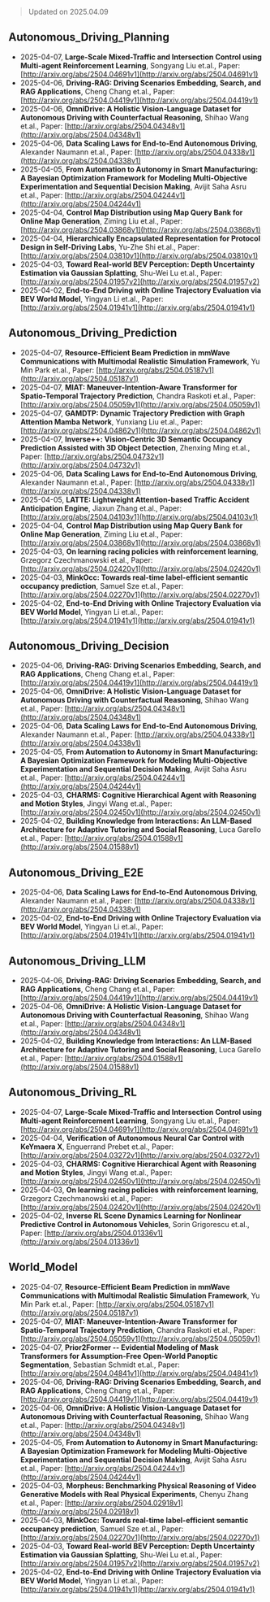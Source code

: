 > Updated on 2025.04.09

## Autonomous_Driving_Planning

- 2025-04-07, **Large-Scale Mixed-Traffic and Intersection Control using Multi-agent Reinforcement Learning**, Songyang Liu et.al., Paper: [http://arxiv.org/abs/2504.04691v1](http://arxiv.org/abs/2504.04691v1)
- 2025-04-06, **Driving-RAG: Driving Scenarios Embedding, Search, and RAG Applications**, Cheng Chang et.al., Paper: [http://arxiv.org/abs/2504.04419v1](http://arxiv.org/abs/2504.04419v1)
- 2025-04-06, **OmniDrive: A Holistic Vision-Language Dataset for Autonomous Driving with Counterfactual Reasoning**, Shihao Wang et.al., Paper: [http://arxiv.org/abs/2504.04348v1](http://arxiv.org/abs/2504.04348v1)
- 2025-04-06, **Data Scaling Laws for End-to-End Autonomous Driving**, Alexander Naumann et.al., Paper: [http://arxiv.org/abs/2504.04338v1](http://arxiv.org/abs/2504.04338v1)
- 2025-04-05, **From Automation to Autonomy in Smart Manufacturing: A Bayesian Optimization Framework for Modeling Multi-Objective Experimentation and Sequential Decision Making**, Avijit Saha Asru et.al., Paper: [http://arxiv.org/abs/2504.04244v1](http://arxiv.org/abs/2504.04244v1)
- 2025-04-04, **Control Map Distribution using Map Query Bank for Online Map Generation**, Ziming Liu et.al., Paper: [http://arxiv.org/abs/2504.03868v1](http://arxiv.org/abs/2504.03868v1)
- 2025-04-04, **Hierarchically Encapsulated Representation for Protocol Design in Self-Driving Labs**, Yu-Zhe Shi et.al., Paper: [http://arxiv.org/abs/2504.03810v1](http://arxiv.org/abs/2504.03810v1)
- 2025-04-03, **Toward Real-world BEV Perception: Depth Uncertainty Estimation via Gaussian Splatting**, Shu-Wei Lu et.al., Paper: [http://arxiv.org/abs/2504.01957v2](http://arxiv.org/abs/2504.01957v2)
- 2025-04-02, **End-to-End Driving with Online Trajectory Evaluation via BEV World Model**, Yingyan Li et.al., Paper: [http://arxiv.org/abs/2504.01941v1](http://arxiv.org/abs/2504.01941v1)

## Autonomous_Driving_Prediction

- 2025-04-07, **Resource-Efficient Beam Prediction in mmWave Communications with Multimodal Realistic Simulation Framework**, Yu Min Park et.al., Paper: [http://arxiv.org/abs/2504.05187v1](http://arxiv.org/abs/2504.05187v1)
- 2025-04-07, **MIAT: Maneuver-Intention-Aware Transformer for Spatio-Temporal Trajectory Prediction**, Chandra Raskoti et.al., Paper: [http://arxiv.org/abs/2504.05059v1](http://arxiv.org/abs/2504.05059v1)
- 2025-04-07, **GAMDTP: Dynamic Trajectory Prediction with Graph Attention Mamba Network**, Yunxiang Liu et.al., Paper: [http://arxiv.org/abs/2504.04862v1](http://arxiv.org/abs/2504.04862v1)
- 2025-04-07, **Inverse++: Vision-Centric 3D Semantic Occupancy Prediction Assisted with 3D Object Detection**, Zhenxing Ming et.al., Paper: [http://arxiv.org/abs/2504.04732v1](http://arxiv.org/abs/2504.04732v1)
- 2025-04-06, **Data Scaling Laws for End-to-End Autonomous Driving**, Alexander Naumann et.al., Paper: [http://arxiv.org/abs/2504.04338v1](http://arxiv.org/abs/2504.04338v1)
- 2025-04-05, **LATTE: Lightweight Attention-based Traffic Accident Anticipation Engine**, Jiaxun Zhang et.al., Paper: [http://arxiv.org/abs/2504.04103v1](http://arxiv.org/abs/2504.04103v1)
- 2025-04-04, **Control Map Distribution using Map Query Bank for Online Map Generation**, Ziming Liu et.al., Paper: [http://arxiv.org/abs/2504.03868v1](http://arxiv.org/abs/2504.03868v1)
- 2025-04-03, **On learning racing policies with reinforcement learning**, Grzegorz Czechmanowski et.al., Paper: [http://arxiv.org/abs/2504.02420v1](http://arxiv.org/abs/2504.02420v1)
- 2025-04-03, **MinkOcc: Towards real-time label-efficient semantic occupancy prediction**, Samuel Sze et.al., Paper: [http://arxiv.org/abs/2504.02270v1](http://arxiv.org/abs/2504.02270v1)
- 2025-04-02, **End-to-End Driving with Online Trajectory Evaluation via BEV World Model**, Yingyan Li et.al., Paper: [http://arxiv.org/abs/2504.01941v1](http://arxiv.org/abs/2504.01941v1)

## Autonomous_Driving_Decision

- 2025-04-06, **Driving-RAG: Driving Scenarios Embedding, Search, and RAG Applications**, Cheng Chang et.al., Paper: [http://arxiv.org/abs/2504.04419v1](http://arxiv.org/abs/2504.04419v1)
- 2025-04-06, **OmniDrive: A Holistic Vision-Language Dataset for Autonomous Driving with Counterfactual Reasoning**, Shihao Wang et.al., Paper: [http://arxiv.org/abs/2504.04348v1](http://arxiv.org/abs/2504.04348v1)
- 2025-04-06, **Data Scaling Laws for End-to-End Autonomous Driving**, Alexander Naumann et.al., Paper: [http://arxiv.org/abs/2504.04338v1](http://arxiv.org/abs/2504.04338v1)
- 2025-04-05, **From Automation to Autonomy in Smart Manufacturing: A Bayesian Optimization Framework for Modeling Multi-Objective Experimentation and Sequential Decision Making**, Avijit Saha Asru et.al., Paper: [http://arxiv.org/abs/2504.04244v1](http://arxiv.org/abs/2504.04244v1)
- 2025-04-03, **CHARMS: Cognitive Hierarchical Agent with Reasoning and Motion Styles**, Jingyi Wang et.al., Paper: [http://arxiv.org/abs/2504.02450v1](http://arxiv.org/abs/2504.02450v1)
- 2025-04-02, **Building Knowledge from Interactions: An LLM-Based Architecture for Adaptive Tutoring and Social Reasoning**, Luca Garello et.al., Paper: [http://arxiv.org/abs/2504.01588v1](http://arxiv.org/abs/2504.01588v1)

## Autonomous_Driving_E2E

- 2025-04-06, **Data Scaling Laws for End-to-End Autonomous Driving**, Alexander Naumann et.al., Paper: [http://arxiv.org/abs/2504.04338v1](http://arxiv.org/abs/2504.04338v1)
- 2025-04-02, **End-to-End Driving with Online Trajectory Evaluation via BEV World Model**, Yingyan Li et.al., Paper: [http://arxiv.org/abs/2504.01941v1](http://arxiv.org/abs/2504.01941v1)

## Autonomous_Driving_LLM

- 2025-04-06, **Driving-RAG: Driving Scenarios Embedding, Search, and RAG Applications**, Cheng Chang et.al., Paper: [http://arxiv.org/abs/2504.04419v1](http://arxiv.org/abs/2504.04419v1)
- 2025-04-06, **OmniDrive: A Holistic Vision-Language Dataset for Autonomous Driving with Counterfactual Reasoning**, Shihao Wang et.al., Paper: [http://arxiv.org/abs/2504.04348v1](http://arxiv.org/abs/2504.04348v1)
- 2025-04-02, **Building Knowledge from Interactions: An LLM-Based Architecture for Adaptive Tutoring and Social Reasoning**, Luca Garello et.al., Paper: [http://arxiv.org/abs/2504.01588v1](http://arxiv.org/abs/2504.01588v1)

## Autonomous_Driving_RL

- 2025-04-07, **Large-Scale Mixed-Traffic and Intersection Control using Multi-agent Reinforcement Learning**, Songyang Liu et.al., Paper: [http://arxiv.org/abs/2504.04691v1](http://arxiv.org/abs/2504.04691v1)
- 2025-04-04, **Verification of Autonomous Neural Car Control with KeYmaera X**, Enguerrand Prebet et.al., Paper: [http://arxiv.org/abs/2504.03272v1](http://arxiv.org/abs/2504.03272v1)
- 2025-04-03, **CHARMS: Cognitive Hierarchical Agent with Reasoning and Motion Styles**, Jingyi Wang et.al., Paper: [http://arxiv.org/abs/2504.02450v1](http://arxiv.org/abs/2504.02450v1)
- 2025-04-03, **On learning racing policies with reinforcement learning**, Grzegorz Czechmanowski et.al., Paper: [http://arxiv.org/abs/2504.02420v1](http://arxiv.org/abs/2504.02420v1)
- 2025-04-02, **Inverse RL Scene Dynamics Learning for Nonlinear Predictive Control in Autonomous Vehicles**, Sorin Grigorescu et.al., Paper: [http://arxiv.org/abs/2504.01336v1](http://arxiv.org/abs/2504.01336v1)

## World_Model

- 2025-04-07, **Resource-Efficient Beam Prediction in mmWave Communications with Multimodal Realistic Simulation Framework**, Yu Min Park et.al., Paper: [http://arxiv.org/abs/2504.05187v1](http://arxiv.org/abs/2504.05187v1)
- 2025-04-07, **MIAT: Maneuver-Intention-Aware Transformer for Spatio-Temporal Trajectory Prediction**, Chandra Raskoti et.al., Paper: [http://arxiv.org/abs/2504.05059v1](http://arxiv.org/abs/2504.05059v1)
- 2025-04-07, **Prior2Former -- Evidential Modeling of Mask Transformers for Assumption-Free Open-World Panoptic Segmentation**, Sebastian Schmidt et.al., Paper: [http://arxiv.org/abs/2504.04841v1](http://arxiv.org/abs/2504.04841v1)
- 2025-04-06, **Driving-RAG: Driving Scenarios Embedding, Search, and RAG Applications**, Cheng Chang et.al., Paper: [http://arxiv.org/abs/2504.04419v1](http://arxiv.org/abs/2504.04419v1)
- 2025-04-06, **OmniDrive: A Holistic Vision-Language Dataset for Autonomous Driving with Counterfactual Reasoning**, Shihao Wang et.al., Paper: [http://arxiv.org/abs/2504.04348v1](http://arxiv.org/abs/2504.04348v1)
- 2025-04-05, **From Automation to Autonomy in Smart Manufacturing: A Bayesian Optimization Framework for Modeling Multi-Objective Experimentation and Sequential Decision Making**, Avijit Saha Asru et.al., Paper: [http://arxiv.org/abs/2504.04244v1](http://arxiv.org/abs/2504.04244v1)
- 2025-04-03, **Morpheus: Benchmarking Physical Reasoning of Video Generative Models with Real Physical Experiments**, Chenyu Zhang et.al., Paper: [http://arxiv.org/abs/2504.02918v1](http://arxiv.org/abs/2504.02918v1)
- 2025-04-03, **MinkOcc: Towards real-time label-efficient semantic occupancy prediction**, Samuel Sze et.al., Paper: [http://arxiv.org/abs/2504.02270v1](http://arxiv.org/abs/2504.02270v1)
- 2025-04-03, **Toward Real-world BEV Perception: Depth Uncertainty Estimation via Gaussian Splatting**, Shu-Wei Lu et.al., Paper: [http://arxiv.org/abs/2504.01957v2](http://arxiv.org/abs/2504.01957v2)
- 2025-04-02, **End-to-End Driving with Online Trajectory Evaluation via BEV World Model**, Yingyan Li et.al., Paper: [http://arxiv.org/abs/2504.01941v1](http://arxiv.org/abs/2504.01941v1)

